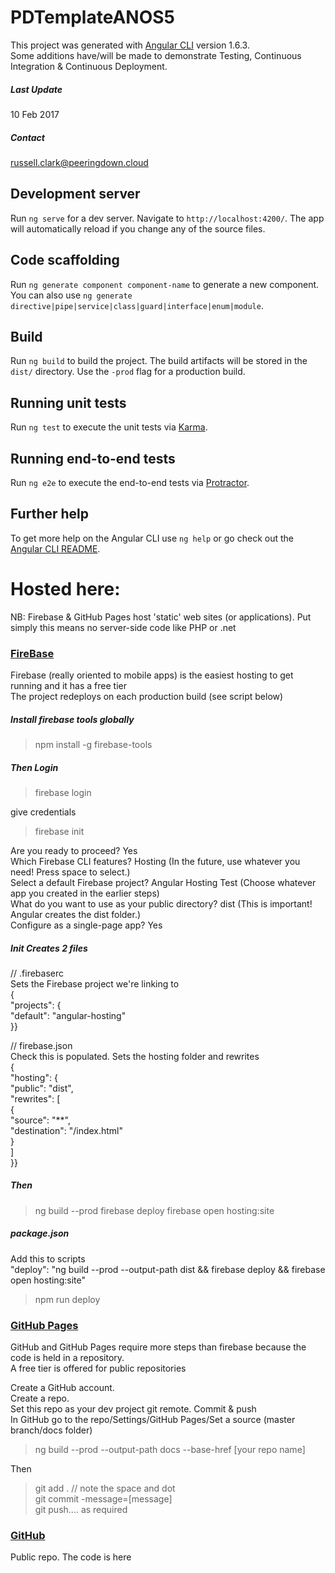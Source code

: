 # PDTemplateANOS5

This project was generated with [Angular CLI](https://github.com/angular/angular-cli) version 1.6.3.  
Some additions have/will be made to demonstrate Testing, Continuous Integration & Continuous Deployment.  

##### Last Update
10 Feb 2017  

##### Contact
russell.clark@peeringdown.cloud  

## Development server

Run `ng serve` for a dev server. Navigate to `http://localhost:4200/`. The app will automatically reload if you change any of the source files.

## Code scaffolding

Run `ng generate component component-name` to generate a new component. You can also use `ng generate directive|pipe|service|class|guard|interface|enum|module`.

## Build

Run `ng build` to build the project. The build artifacts will be stored in the `dist/` directory. Use the `-prod` flag for a production build.

## Running unit tests

Run `ng test` to execute the unit tests via [Karma](https://karma-runner.github.io).

## Running end-to-end tests

Run `ng e2e` to execute the end-to-end tests via [Protractor](http://www.protractortest.org/).

## Further help

To get more help on the Angular CLI use `ng help` or go check out the [Angular CLI README](https://github.com/angular/angular-cli/blob/master/README.md).

# Hosted here:
NB: Firebase & GitHub Pages host 'static' web sites (or applications). Put simply this means no server-side code like PHP or .net  

### <a target="_blank" rel="noopener" href="https://pdtemplateanos5.firebaseapp.com/">FireBase</a> 
Firebase (really oriented to mobile apps) is the easiest hosting to get running and it has a free tier  
The project redeploys on each production build (see script below)
 
##### Install firebase tools globally
   > npm install -g firebase-tools
   
##### Then Login
   > firebase login  
   
   give credentials  
   
   
> firebase init  

   Are you ready to proceed? Yes  
   Which Firebase CLI features? Hosting (In the future, use whatever you need! Press space to select.)  
   Select a default Firebase project? Angular Hosting Test (Choose whatever app you created in the earlier steps)  
   What do you want to use as your public directory? dist (This is important! Angular creates the dist folder.)  
   Configure as a single-page app? Yes  
   
#####   Init Creates 2 files
   // .firebaserc  
   Sets the Firebase project we're linking to  
   {  
      "projects": {  
      "default": "angular-hosting"  
   }}  
   
   // firebase.json  
   Check this is populated. Sets the hosting folder and rewrites  
   {  
      "hosting": {  
      "public": "dist",  
      "rewrites": [  
   {  
      "source": "**",  
      "destination": "/index.html"  
   }  
   ]  
   }}  
   
##### Then
   > ng build --prod
   > firebase deploy
   > firebase open hosting:site
   
 ##### package.json
   Add this to scripts  
   "deploy": "ng build --prod --output-path dist && firebase deploy && firebase open hosting:site"
   
   > npm run deploy

 ###  <a target="_blank" rel="noopener" href="https://github.com/RussellRClark/Angular">GitHub Pages</a>
  GitHub and GitHub Pages require more steps than firebase because the code is held in a repository.  
  A free tier is offered for public repositories  
 
  Create a GitHub account.   
  Create a repo.  
  Set this repo as your dev project git remote. Commit & push  
  In GitHub go to the repo/Settings/GitHub Pages/Set a source (master branch/docs folder)  
  
   > ng build --prod --output-path docs --base-href [your repo name]
   
  Then 
  > git add .  // note the space and dot  
  > git commit -message=[message]  
  > git push.... as required

   ### <a target="_blank" rel="noopener" href="https://github.com/RussellRClark/Angular.git">GitHub</a>
   Public repo. The code is here

